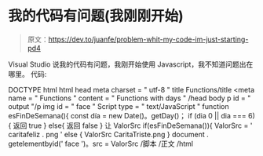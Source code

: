 # 我的代码有问题(我刚刚开始)

> 原文：<https://dev.to/juanfe/problem-whit-my-code-im-just-starting-pd4>

Visual Studio 说我的代码有问题，我刚开始使用 Javascript，我不知道问题出在哪里。
代码:

DOCTYPE html
html
head
meta charset = " utf-8 "
title Functions/title
<meta name = " Functions " content = " Functions with days "
/head
body
p id = " output "/p
img id = " face "
Script type = " text/JavaScript "
function esFinDeSemana(){
const día = new Date()。getDay()；
if (dia 0 || dia === 6){
返回 true
}
else{
返回 false
}
让 ValorSrc
if(esFinDeSemana()){
ValorSrc = ' caritafeliz . png '
else {
ValorSrc CaritaTriste.png
}
document . getelementbyid(' face ')。src = ValorSrc
/脚本
/正文
/html